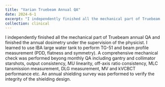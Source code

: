 ```yaml
---
title: "Varian Truebeam Annual QA"
date: 2024-6-1
excerpt: "I independently finished all the mechanical part of Truebeam annual QA and finished the annual dosimetry under the supervision of the physicist. I learned to use IBA large water tank to perform TG-51 and beam profile measurement (PDD, flatness and symmetry). A comprehensive mechanical check was performed beyong monthly QA including gantry and collimator starshots, output consistency, MU linearity, off-axis ratio consistency, MLC tansmission measurement, DLG measurement, MV and kVCBCT performance etc. An annual shielding survey was performed to verify the integrity of the shielding design."
collection: clinical
---
```


I independently finished all the mechanical part of Truebeam annual QA and finished the annual dosimetry under the supervision of the physicist. I learned to use IBA large water tank to perform TG-51 and beam profile measurement (PDD, flatness and symmetry). A comprehensive mechanical check was performed beyong monthly QA including gantry and collimator starshots, output consistency, MU linearity, off-axis ratio consistency, MLC tansmission measurement, DLG measurement, MV and kVCBCT performance etc. An annual shielding survey was performed to verify the integrity of the shielding design.